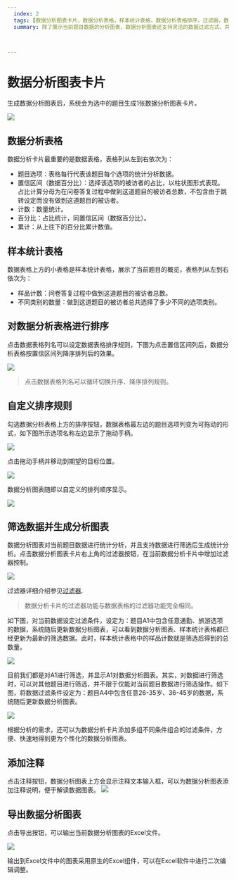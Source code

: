 ```yaml
---
  index: 2
  tags: [数据分析图表卡片，数据分析表格，样本统计表格，数据分析表格排序，过滤器，数据筛选，添加注释，导出数据分析图表，生成数据分析图表，数据分析图表]
  summary: 除了展示当前题目数据的分析图表，数据分析图表还支持灵活的数据过滤方式，并可以添加图表注释。数据分析图表可输出成Excel文件，所输出的数据和图表可以在Excel软件中进行编辑调整。



---
```




# 数据分析图表卡片

生成数据分析图表后，系统会为选中的题目生成1张数据分析图表卡片。

<img src='./assets/02dataAnalysisChart/01dataAnalysisDataChart.png'>

## 数据分析表格

数据分析卡片最重要的是数据表格，表格列从左到右依次为：

+ 题目选项：表格每行代表该题目每个选项的统计分析数据。
+ 置信区间（数据百分比）：选择该选项的被访者的占比，以柱状图形式表现。占比计算分母为在问卷答复过程中做到这道题目的被访者总数，不包含由于跳转设定而没有做到这道题目的被访者。
+ 计数：数量统计。
+ 百分比：占比统计，同置信区间（数据百分比）。
+ 累计：从上往下的百分比累计数值。

## 样本统计表格

数据表格上方的小表格是样本统计表格，展示了当前题目的概览，表格列从左到右依次为：

+ 样品计数：问卷答复过程中做到这道题目的被访者总数。 
+ 不同类别的数量：做到这道题目的被访者总共选择了多少不同的选项类别。

## 对数据分析表格进行排序

点击数据表格列名可以设定数据表格排序规则，下图为点击置信区间列后，数据分析表格按置信区间列降序排列后的效果。

<img src='./assets/02dataAnalysisChart/dataAnalysisDataSorted.png'>

> 点击数据表格列名可以循环切换升序、降序排列规则。

## 自定义排序规则

勾选数据分析表格上方的排序按钮，数据表格最左边的题目选项列变为可拖动的形式，如下图所示选项名称左边显示了拖动手柄。

<img src='./assets/02dataAnalysisChart/dataAnalysisDataCustomSort1.png'>

点击拖动手柄并移动到期望的目标位置。

<img src='./assets/02dataAnalysisChart/dataAnalysisDataCustomSort2.png'>

数据分析图表随即以自定义的排列顺序显示。

<img src='./assets/02dataAnalysisChart/dataAnalysisDataCustomSorted.png'>

## 筛选数据并生成分析图表

数据分析图表对当前题目数据进行统计分析，并且支持数据进行筛选后生成统计分析。点击数据分析图表卡片右上角的过滤器按钮，在当前数据分析卡片中增加过滤器控制。

<img src='./assets/02dataAnalysisChart/dataAnalysisDataAddFilter.png'>

过滤器详细介绍参见[过滤器](../09dataResult/02dataTable/05dataFilter.md).

> 数据分析卡片的过滤器功能与数据表格的过滤器功能完全相同。

如下图，对当前数据设定过滤条件，设定为：题目A1中包含任意通勤、旅游选项的数据，系统随后更新数据分析图表，可以看到数据分析图表、样本统计表格都已经更新为最新的筛选数据。此时，样本统计表格中的样品计数就是筛选后得到的总数量。

<img src='./assets/02dataAnalysisChart/dataAnalysisDataFiltered.png'>

目前我们都是对A1进行筛选，并显示A1对数据分析图表。其实，对数据进行筛选时，可以对其他题目进行筛选，并不限于仅能对当前题目数据进行筛选操作。如下图，将数据过滤条件设定为：题目A4中包含任意26-35岁、36-45岁的数据，系统随后更新数据分析图表。

<img src='./assets/02dataAnalysisChart/dataAnalysisDataFilteredOtherCondition.png'>

根据分析的需求，还可以为数据分析卡片添加多组不同条件组合的过滤条件，方便、快速地得到更为个性化的数据分析图表。

## 添加注释

点击注释按钮，数据分析图表上方会显示注释文本输入框，可以为数据分析图表添加注释说明，便于解读数据图表。
<img src='./assets/02dataAnalysisChart/dataAnalysisDataAddComment.png'>

## 导出数据分析图表

点击导出按钮，可以输出当前数据分析图表的Excel文件。

<img src='./assets/02dataAnalysisChart/dataExport.png'>

输出到Excel文件中的图表采用原生的Excel组件，可以在Excel软件中进行二次编辑调整。
